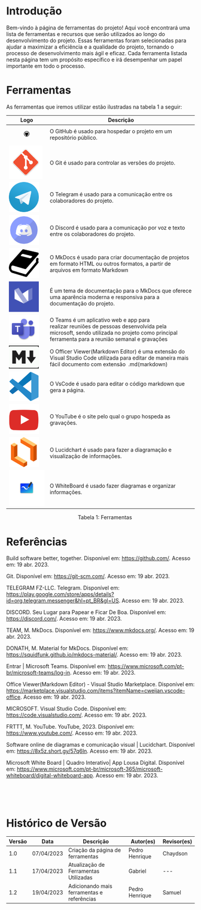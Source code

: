 # Introdução

Bem-vindo à página de ferramentas do projeto! Aqui você encontrará uma lista de ferramentas e recursos que serão utilizados ao longo do desenvolvimento do projeto. Essas ferramentas foram selecionadas para ajudar a maximizar a eficiência e a qualidade do projeto, tornando o processo de desenvolvimento mais ágil e eficaz. Cada ferramenta listada nesta página tem um propósito específico e irá desempenhar um papel importante em todo o processo.

# Ferramentas

As ferramentas que iremos utilizar estão ilustradas na tabela 1 a seguir:

| Logo                                                          | Descrição                                                                                                                                                                                     |
| ------------------------------------------------------------- | ----------------------------------------------------------------------------------------------------------------------------------------------------------------------------------------------- |
| <figure><img src="../../images/github.png" width="80px"/></figure>         | O GitHub é usado para hospedar o projeto em um repositório público.                                                                                                                          |
| <img src="../../images/git.png" width="90px"/>            | O Git é usado para controlar as versões do projeto.                                                                                                                                           |
| <img src="../../images/telegram.png" width="80px"/>       | O Telegram é usado para a comunicação entre os colaboradores do projeto.                                                                                                                     |
| <img src="../../images/discord.png" width="80px"/>        | O Discord é usado para a comunicação por voz e texto entre os colaboradores do projeto.                                                                                                      |
| <img src="../../images/mkdocs.png" width="80px"/>         | O MkDocs é usado para criar documentação de projetos em formato HTML ou outros formatos, a partir de arquivos em formato Markdown                                                            |
| <img src="../../images/mkdocsMaterial.png" width="80px"/> | É um tema de documentação para o MkDocs que oferece uma aparência moderna e responsiva para a documentação do projeto.                                                                    |
|<img src="../../images/teams.png" width="80px" />                                                               | O Teams é um aplicativo web e app para realizar reuniões de pessoas desenvolvida pela microsoft, sendo utilizada no projeto como principal ferramenta para a reunião semanal e gravações |
|<img src="../../images/officerViewer.png" width="80px"/>                                                               | O Officer Viewer(Markdown Editor) é uma extensão do Visual Studio Code utilizada para editar de maneira mais fácil documento com extensão  .md(markdown)                                  |
| <img src="../../images/vscode.png" width="80px"/> | O VsCode é  usado para editar o código markdown que gera a página.                                                                 |
| <img src="../../images/youtube.png" width="80px"/> | O YouTube é o site pelo qual o grupo hospeda as gravações.                                                                     |
| <img src="../../images/lucidchart.png" width="80px"/> | O Lucidchart é usado para fazer a diagramação e visualização de informações.                                                                     |
| <img src="../../images/whiteboard.png" width="100px"/> | O WhiteBoard é usado fazer diagramas e organizar informações.                                                                     |


<p style="margin-left: 38%;">Tabela 1: Ferramentas</p>

# Referências 

Build software better, together. Disponível em: <https://github.com/>. Acesso em: 19 abr. 2023.

Git. Disponível em: <https://git-scm.com/>. Acesso em: 19 abr. 2023.

TELEGRAM FZ-LLC. Telegram. Disponível em: <https://play.google.com/store/apps/details?id=org.telegram.messenger&hl=pt_BR&gl=US>. Acesso em: 19 abr. 2023.

‌DISCORD. Seu Lugar para Papear e Ficar De Boa. Disponível em: <https://discord.com/>. Acesso em: 19 abr. 2023.

TEAM, M. MkDocs. Disponível em: <https://www.mkdocs.org/>. Acesso em: 19 abr. 2023.

DONATH, M. Material for MkDocs. Disponível em: <https://squidfunk.github.io/mkdocs-material/>. Acesso em: 19 abr. 2023.

‌Entrar | Microsoft Teams. Disponível em: <https://www.microsoft.com/pt-br/microsoft-teams/log-in>. Acesso em: 19 abr. 2023.

‌Office Viewer(Markdown Editor) - Visual Studio Marketplace. Disponível em: <https://marketplace.visualstudio.com/items?itemName=cweijan.vscode-office>. Acesso em: 19 abr. 2023.

‌MICROSOFT. Visual Studio Code. Disponível em: <https://code.visualstudio.com/>. Acesso em: 19 abr. 2023.

‌FRTTT, M. YouTube. YouTube, 2023. Disponível em: <https://www.youtube.com/>. Acesso em: 19 abr. 2023.

Software online de diagramas e comunicação visual | Lucidchart. Disponível em: <https://8x5z.short.gy/57q6ln>. Acesso em: 19 abr. 2023.

Microsoft White Board | Quadro Interativo| App Lousa Digital. Disponível em: <https://www.microsoft.com/pt-br/microsoft-365/microsoft-whiteboard/digital-whiteboard-app>. Acesso em: 19 abr. 2023.

‌

‌
‌
‌
# Histórico de Versão

| Versão | Data       | Descrição                             | Autor(es)      | Revisor(es) |
| ------- | ---------- | --------------------------------------- | -------------- | ----------- |
| 1.0     | 07/04/2023 | Criação da página de ferramentas     | Pedro Henrique | Chaydson    |
| 1.1     | 17/04/2023 | Atualização de Ferramentas Utilizadas | Gabriel        | ---         |
| 1.2     | 19/04/2023 | Adicionando mais ferramentas e referências | Pedro Henrique        | Samuel         |
